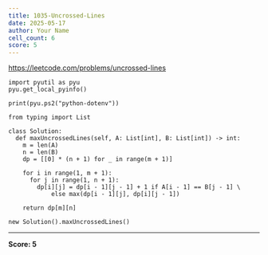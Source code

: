 ```yaml
---
title: 1035-Uncrossed-Lines
date: 2025-05-17
author: Your Name
cell_count: 6
score: 5
---
```


https://leetcode.com/problems/uncrossed-lines


```
import pyutil as pyu
pyu.get_local_pyinfo()
```


```
print(pyu.ps2("python-dotenv"))
```


```
from typing import List
```


```
class Solution:
  def maxUncrossedLines(self, A: List[int], B: List[int]) -> int:
    m = len(A)
    n = len(B)
    dp = [[0] * (n + 1) for _ in range(m + 1)]

    for i in range(1, m + 1):
      for j in range(1, n + 1):
        dp[i][j] = dp[i - 1][j - 1] + 1 if A[i - 1] == B[j - 1] \
            else max(dp[i - 1][j], dp[i][j - 1])

    return dp[m][n]
```


```
new Solution().maxUncrossedLines()
```


---
**Score: 5**